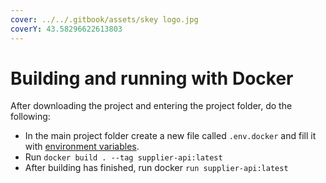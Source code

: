 ```yaml
---
cover: ../../.gitbook/assets/skey logo.jpg
coverY: 43.58296622613803
---
```


# Building and running with Docker

After downloading the project and entering the project folder, do the following:

* In the main project folder create a new file called `.env.docker` and fill it with [environment variables](environment-variables.md).
* Run `docker build . --tag supplier-api:latest`
* After building has finished, run docker `run supplier-api:latest`

